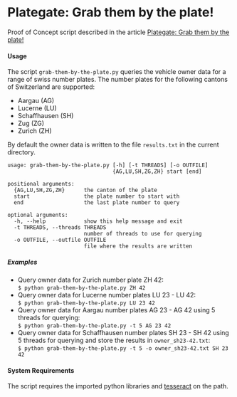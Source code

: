 # Plategate: Grab them by the plate!
Proof of Concept script described in the article [Plategate: Grab them by the plate!](https://www.linkedin.com/pulse/plategate-grab-them-plate-thomas-m%C3%BCller)

#### Usage
The script `grab-them-by-the-plate.py` queries the vehicle owner data for a range of swiss number plates. The number
 plates for the following cantons of Switzerland are supported:
* Aargau (AG)
* Lucerne (LU)
* Schaffhausen (SH)
* Zug (ZG)
* Zurich (ZH)

By default the owner data is written to the file `results.txt` in the current directory. 
```
usage: grab-them-by-the-plate.py [-h] [-t THREADS] [-o OUTFILE]
                                 {AG,LU,SH,ZG,ZH} start [end]

positional arguments:
  {AG,LU,SH,ZG,ZH}      the canton of the plate
  start                 the plate number to start with
  end                   the last plate number to query

optional arguments:
  -h, --help            show this help message and exit
  -t THREADS, --threads THREADS
                        number of threads to use for querying
  -o OUTFILE, --outfile OUTFILE
                        file where the results are written
```
##### Examples
* Query owner data for Zurich number plate ZH 42:\
`$ python grab-them-by-the-plate.py ZH 42`
* Query owner data for Lucerne number plates LU 23 - LU 42:\
`$ python grab-them-by-the-plate.py LU 23 42`
* Query owner data for Aargau number plates AG 23 - AG 42 using 5 threads for querying:\
`$ python grab-them-by-the-plate.py -t 5 AG 23 42`
* Query owner data for Schaffhausen number plates SH 23 - SH 42 using 5 threads for querying and store the results in `owner_sh23-42.txt`:\
`$ python grab-them-by-the-plate.py -t 5 -o owner_sh23-42.txt SH 23 42`

#### System Requirements
The script requires the imported python libraries and [tesseract](https://github.com/tesseract-ocr/tesseract) on the path.